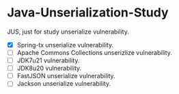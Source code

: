 # Java-Unserialization-Study
JUS, just for study unserialize vulnerability.

- [x] Spring-tx unserialize vulnerability.
- [ ] Apache Commons Collections unserizlize vulnerability.
- [ ] JDK7u21 vulnerability.
- [ ] JDK8u20 vulnerability.
- [ ] FastJSON unserialize vulnerability.
- [ ] Jackson unserialize vulnerability.